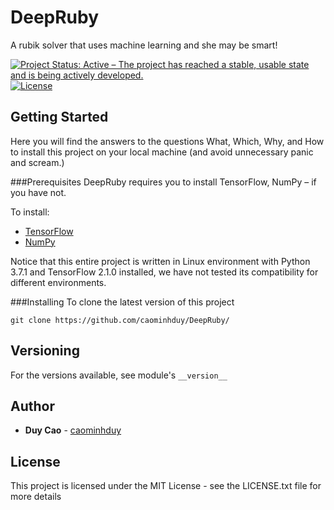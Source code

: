 # DeepRuby
A rubik solver that uses machine learning and she may be smart!

[![Project Status: Active – The project has reached a stable, usable state and is being actively developed.](https://www.repostatus.org/badges/latest/active.svg)](https://www.repostatus.org/#active)
[![License](http://img.shields.io/:license-mit-blue.svg)](https://github.com/caominhduy/DeepRuby/blob/master/LICENSE.txt)

## Getting Started
Here you will find the answers to the questions What, Which, Why, and How to install this project on your local machine (and avoid unnecessary panic and scream.)

###Prerequisites
DeepRuby requires you to install TensorFlow, NumPy – if you have not.

To install:
  * [TensorFlow](https://www.tensorflow.org/install/pip)
  * [NumPy](https://scipy.org/install.html)

Notice that this entire project is written in Linux environment with Python 3.7.1 and TensorFlow 2.1.0 installed, we have not tested its compatibility for different environments.

###Installing
To clone the latest version of this project
```
git clone https://github.com/caominhduy/DeepRuby/
```

## Versioning
For the versions available, see module's `__version__`

## Author
* **Duy Cao** - [caominhduy](https://github.com/caominhduy/)

## License
This project is licensed under the MIT License - see the LICENSE.txt file for more details

